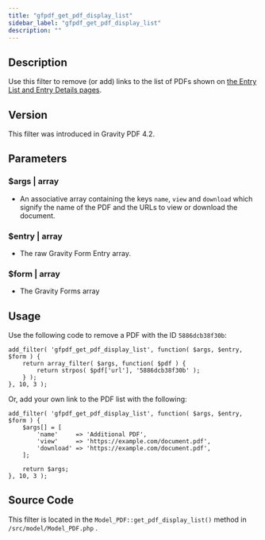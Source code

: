 ```yaml
---
title: "gfpdf_get_pdf_display_list"
sidebar_label: "gfpdf_get_pdf_display_list"
description: ""
---
```




## Description 

Use this filter to remove (or add) links to the list of PDFs shown on [the Entry List and Entry Details pages](../../users/viewing-pdfs.md).

## Version 

This filter was introduced in Gravity PDF 4.2.

## Parameters 

### $args | array
*  An associative array containing the keys `name`, `view` and `download` which signify the name of the PDF and the URLs to view or download the document.

### $entry | array
*  The raw Gravity Form Entry array.

### $form | array
*  The Gravity Forms array

## Usage 

Use the following code to remove a PDF with the ID `5886dcb38f30b`:

```
add_filter( 'gfpdf_get_pdf_display_list', function( $args, $entry, $form ) {
	return array_filter( $args, function( $pdf ) {
		return strpos( $pdf['url'], '5886dcb38f30b' );
	} );
}, 10, 3 );
```

Or, add your own link to the PDF list with the following:

```
add_filter( 'gfpdf_get_pdf_display_list', function( $args, $entry, $form ) {
	$args[] = [
		'name'     => 'Additional PDF',
		'view'     => 'https://example.com/document.pdf',
		'download' => 'https://example.com/document.pdf',
	];

	return $args;
}, 10, 3 );
```

## Source Code 

This filter is located in the `Model_PDF::get_pdf_display_list()` method in `/src/model/Model_PDF.php` .